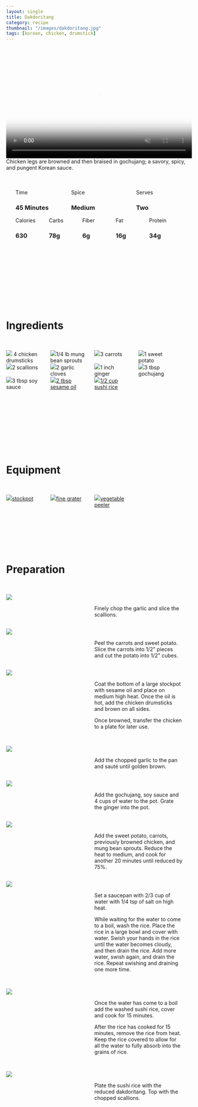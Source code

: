 ```yaml
---
layout: single
title: Dakdoritang
category: recipe
thumbnail: "/images/dakdoritang.jpg"
tags: [korean, chicken, drumstick]
---
```

<div id="spacer"></div>
  
<div id="backgroundvideo">
 <video width="100%" autoplay loop muted class="banner__video" poster="/images/dakdoritang.jpg">
 <source src="/images/dakdoritang.mp4" type="video/mp4"></video></div>
  
<div id="recipedescription">
Chicken legs are browned and then braised in gochujang; a savory, spicy, and pungent Korean sauce. </div>
  
<div id="spacer"></div>
  
<div id= "recipedetails">
<div id= "time"> Time </div>
<div id= "spice"> Spice </div>
<div id= "serves"> Serves </div>
</div>
  
<div id= "recipedetails">
<div id= "time"><h3> 45 Minutes</h3> </div>
<div id= "spice"><h3> Medium</h3> </div>
<div id= "serves"><h3> Two </h3> </div>
</div>

 <div id="spacer"></div>

<div id= "nutrition">
<div id="calories"> Calories </div>
<div id="carbs"> Carbs </div>
<div id="fiber"> Fiber </div>
<div id="fat"> Fat </div>
<div id="protein"> Protein </div>
</div>

<div id= "nutrition">
<div id="calories"><h3> 630 </h3> </div>
<div id="carbs"><h3> 78g</h3> </div>
<div id="fiber"> <h3>6g </h3></div>
<div id="fat"><h3> 16g</h3> </div>
<div id="protein"><h3> 34g</h3> </div>
</div>
  
<div id= "ingredienthdr"><h1>Ingredients</h1></div>
  
<div id="ingredients">
<div id="ingredientone"><img src="/images/drumstick.jpeg"/> 4 chicken drumsticks </div>
<div id="ingredienttwo"><img src="/images/beansprout.jpeg"/>1/4 lb mung bean sprouts</div>
<div id="ingredientthree"><img src="/images/3carrot.jpeg"/>3 carrots</div>
<div id="ingredientfour"><img src="/images/sweetpotato.jpeg"/>1 sweet potato</div>
</div>
  
<div id="ingredients">
<div id="ingredientone"><img src="/images/2scallion.jpeg"/>2 scallions</div>
<div id="ingredienttwo"><img src="/images/2garlic.jpeg"/>2 garlic cloves</div>
<div id="ingredientthree"><img src="/images/ginger.jpeg"/>1 inch ginger</div>
<div id="ingredientfour"><img src="/images/gochujang.jpeg"/>3 tbsp gochujang</div>
</div>
  
<div id="ingredients">
<div id="ingredientone"><img src="/images/tamari.jpeg"/>3 tbsp soy sauce</div>
<div id="ingredienttwo"><a href=""><img src="/images/sesameoil.jpeg"/>2 tbsp sesame oil</a></div>
<div id="ingredientthree"><a href=""><img src="/images/sushirice.jpeg"/>1/2 cup sushi rice</a></div>
</div>

<div id= "equipmenthdr"><h1>Equipment</h1></div>

<div id="equipment">
<div id="equipmentone"><a href=""><img src="/images/stockpot.jpeg"/>stockpot </a></div>
<div id="equipmenttwo"><a href=""><img src="/images/finegrater.jpeg"/>fine grater </a></div>
<div id="equipmentthree"><a href=""><img src="/images/vegetablepeeler.jpeg"/>vegetable peeler</a></div>
</div>
  
<div id="preparation"><h1>Preparation</h1></div>
  
<div id="instruction">
<div id="image"><img src="/images/dakdoritang1.jpeg"/> </div>
<div id="step">Finely chop the garlic and slice the scallions.</div>
</div>
 
<div id="instruction">
<div id="image"><img src="/images/dakdoritang2.jpeg"/> </div>
<div id="step">Peel the carrots and sweet potato. Slice the carrots into 1/2" pieces and cut the potato into 1/2" cubes.</div>
</div>

<div id="instruction">
<div id="image"><img src="/images/dakdoritang3.jpeg"/> </div>
<div id="step">Coat the bottom of a large stockpot with sesame oil and place on medium high heat. Once the oil is hot, add the chicken drumsticks and brown on all sides.
<p>Once browned, transfer the chicken to a plate for later use.</p></div>
 </div>
  
<div id="instruction">
<div id="image"><img src="/images/dakdoritang4.jpeg"/> </div>
<div id="step">Add the chopped garlic to the pan and sauté until golden brown.</div>
</div>
  
<div id="instruction">
<div id="image"><img src="/images/dakdoritang5.jpeg"/> </div>
<div id="step">Add the gochujang, soy sauce and 4 cups of water to the pot. Grate the ginger into the pot.</div>
 </div>
  
<div id="instruction">
<div id="image"><img src="/images/dakdoritang6.jpeg"/> </div>
<div id="step">Add the sweet potato, carrots, previously browned chicken, and mung bean sprouts. Reduce the heat to medium, and cook for another 20 minutes until reduced by 75%.</div>
</div>
  
<div id="instruction">
<div id="image"><img src="/images/dakdoritang7.jpeg"/> </div>
<div id="step">Set a saucepan with 2/3 cup of water with 1/4 tsp of salt on high heat.
<p>While waiting for the water to come to a boil, wash the rice. Place the rice in a large bowl and cover with water. Swish your hands in the rice until the water becomes cloudy, and then drain the rice. Add more water, swish again, and drain the rice. Repeat swishing and draining one more time.</p></div>
 </div>
  
<div id="instruction">
<div id="image"><img src="/images/dakdoritang8.jpeg"/> </div>
<div id="step">Once the water has come to a boil add the washed sushi rice, cover and cook for 15 minutes.
<p>After the rice has cooked for 15 minutes, remove the rice from heat. Keep the rice covered to allow for all the water to fully absorb into the grains of rice.</p></div>
 </div>
  
 
<div id="instruction">
<div id="image"><img src="/images/dakdoritang9.jpeg"/> </div>
<div id="step"> Plate the sushi rice with the reduced dakdoritang. Top with the chopped scallions.</div>
 </div>

<style>
#backgroundvideo {
  width: 100%;
}
  
#banner__video {
    }

#overlay {
 }

#recipedetails { width: 100%; display:inline-block; float: left;}
#time { width: 30%; float: left; margin-left: 5%}
#spice { width: 30%; float: left;}
#serves { width 30%; float: left; margin-left: 5%;}
.clear {clear:both;}

#spacer {padding-top:50px;}

#nutrition { width: 100%; display:inline-block;}
#calories { width: 18%; float: left; margin-left: 5%;}
#carbs { width: 18%; float: left; margin-left: 0%;}
#fiber { width: 18%; float: left; margin-left: 0%;}
#fat { width: 18%; float: left; margin-left: 0%;}
#protein { width: 18%; float: left; margin-right:5%;}
.clear {clear:both;}

#ingredienthdr { margin-top:200px; margin-bottom: 50px; font-family: $serif;}

#ingredients { width: 95%; display:inline-block;}
#ingredientone { width: 20%; float:left;}
#ingredienttwo { width: 20%; float:left; margin-left: 5%;}
#ingredientthree { width:20%; float:left; margin-left: 5%;}
#ingredientfour { width:20%; float:left; margin-left: 5%;}
.clear {clear:both;}

#equipmenthdr { margin-top:200px; margin-bottom:50px; font-family: $serif;}

#equipment { width: 95%; display:inline-block;}
#equipmentone { width: 20%; float:left;}
#equipmenttwo { width: 20%; float:left; margin-left: 5%;}
#equipmentthree { width:20%; float:left; margin-left: 5%;}
#equipmentfour { width:20%; float:left; margin-left: 5%;}
.clear {clear:both;}

#preparation { margin-top: 150px; margin-bottom: 50px; font-family: $serif;}

#instruction { width:95%; display:inline-block;}
#image { width: 40%; float:left;}
#step { width: 50%; float:right; margin-top: 30px; margin-bottom: 30px;}
.clear {clear:both;}
</style>

